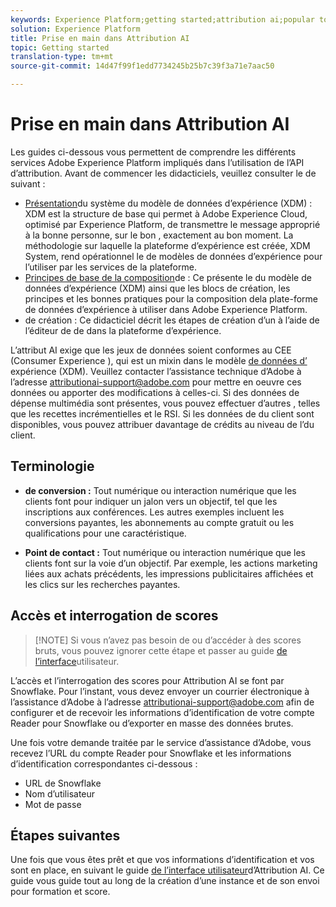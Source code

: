 ```yaml
---
keywords: Experience Platform;getting started;attribution ai;popular topics
solution: Experience Platform
title: Prise en main dans Attribution AI
topic: Getting started
translation-type: tm+mt
source-git-commit: 14d47f99f1edd7734245b25b7c39f3a71e7aac50

---
```



# Prise en main dans Attribution AI

Les guides ci-dessous vous permettent de comprendre les différents services Adobe Experience Platform impliqués dans l’utilisation de l’API d’attribution. Avant de commencer les didacticiels, veuillez consulter le  de suivant :

- [Présentation](../../xdm/home.md)du système du modèle de données d’expérience (XDM) : XDM est la structure de base qui permet à Adobe Experience Cloud, optimisé par Experience Platform, de transmettre le message approprié à la bonne personne, sur le bon , exactement au bon moment. La méthodologie sur laquelle la plateforme d’expérience est créée, XDM System, rend opérationnel le de modèles de données d’expérience pour l’utiliser par les services de la plateforme.
- [Principes de base de la composition](../../xdm/schema/composition.md)de  : Ce présente le du modèle de données d’expérience (XDM) ainsi que les blocs de création, les principes et les bonnes pratiques pour la composition dela plate-forme de données d’expérience à utiliser dans Adobe Experience Platform.
- [](../../xdm/tutorials/create-schema-ui.md)de création : Ce didacticiel décrit les étapes de création d’un  à l’aide de l’éditeur de  de dans la plateforme d’expérience.

L’attribut AI exige que les jeux de données soient conformes au CEE (Consumer Experience ), qui est un mixin dans le modèle [de données d’](../../xdm/home.md) expérience (XDM). Veuillez contacter l’assistance technique d’Adobe à l’adresse attributionai-support@adobe.com pour mettre en oeuvre ces données ou apporter des modifications à celles-ci. Si des données de dépense multimédia sont présentes, vous pouvez effectuer d’autres  , telles que les recettes incrémentielles et le RSI. Si les données de  du client sont disponibles, vous pouvez attribuer davantage de crédits au niveau de l’du client.

## Terminologie

- **de conversion :** Tout numérique ou interaction numérique que les clients font pour indiquer un jalon vers un objectif, tel que les inscriptions aux conférences. Les autres exemples incluent les conversions payantes, les abonnements au compte gratuit ou les qualifications pour une caractéristique.

- **Point de contact :** Tout numérique ou interaction numérique que les clients font sur la voie d’un objectif. Par exemple, les actions marketing liées aux achats précédents, les impressions publicitaires affichées et les clics sur les recherches payantes.

## Accès et interrogation de scores

>[!NOTE] Si vous n’avez pas besoin de  ou d’accéder à des scores bruts, vous pouvez ignorer cette étape et passer au guide [de l’interface](./user-guide.md)utilisateur.

L’accès et l’interrogation des scores pour Attribution AI se font par Snowflake. Pour l’instant, vous devez envoyer un courrier électronique à l’assistance d’Adobe à l’adresse attributionai-support@adobe.com afin de configurer et de recevoir les informations d’identification de votre compte Reader pour Snowflake ou d’exporter en masse des données brutes.

Une fois votre demande traitée par le service d’assistance d’Adobe, vous recevez l’URL du compte Reader pour Snowflake et les informations d’identification correspondantes ci-dessous :

- URL de Snowflake
- Nom d’utilisateur
- Mot de passe

## Étapes suivantes

Une fois que vous êtes prêt et que vos informations d’identification et vos  sont en place,  en suivant le guide [de l’interface utilisateur](./user-guide.md)d’Attribution AI. Ce guide vous guide tout au long de la création d’une instance et de son envoi pour formation et score.